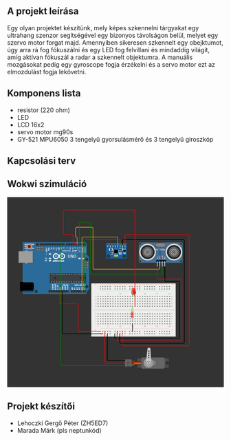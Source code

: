 ## A projekt leírása
Egy olyan projektet készítünk, mely képes szkennelni tárgyakat egy ultrahang szenzor segítségével egy bizonyos távolságon belül, melyet egy szervo motor forgat majd. 
Amennyiben sikeresen szkennelt egy obejktumot, úgy arra rá fog fókuszálni és egy LED fog felvillani és mindaddig világít, amíg aktívan fókuszál a radar a szkennelt objektumra. 
A manuális mozgásokat pedig egy gyroscope fogja érzékelni és a servo motor ezt az elmozdulást fogja lekövetni.



## Komponens lista

- resistor (220 ohm)
- LED
- LCD 16x2
- servo motor mg90s
- GY-521 MPU6050 3 tengelyű gyorsulásmérő és 3 tengelyű giroszkóp

## Kapcsolási terv



## Wokwi szimuláció

![Wokwi circuit figure](https://github.com/GerXY-code/robotika/blob/main/wokwiabra.png)


## Projekt készítői

- Lehoczki Gergő Péter (ZH5ED7)
- Marada Márk (pls neptunkód)